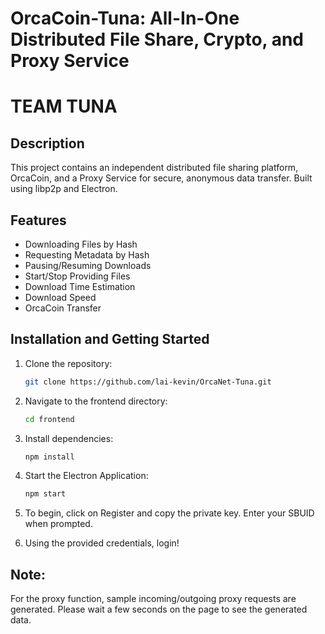 # OrcaCoin-Tuna: All-In-One Distributed File Share, Crypto, and Proxy Service
# TEAM TUNA

## Description
This project contains an independent distributed file sharing platform, OrcaCoin, and a Proxy Service for secure, anonymous data transfer. Built using libp2p and Electron.


## Features
- Downloading Files by Hash
- Requesting Metadata by Hash
- Pausing/Resuming Downloads
- Start/Stop Providing Files
- Download Time Estimation
- Download Speed
- OrcaCoin Transfer

## Installation and Getting Started

1. Clone the repository:
    ```sh
    git clone https://github.com/lai-kevin/OrcaNet-Tuna.git
    ```

2. Navigate to the frontend directory:
    ```sh
    cd frontend
    ```

3. Install dependencies:
    ```sh
    npm install
    ```

4. Start the Electron Application:
    ```sh
    npm start
    ```

5. To begin, click on Register and copy the private key. Enter your SBUID when prompted.

6. Using the provided credentials, login! 

## Note:
For the proxy function, sample incoming/outgoing proxy requests are generated. Please wait a few seconds on the page to see the generated data.
